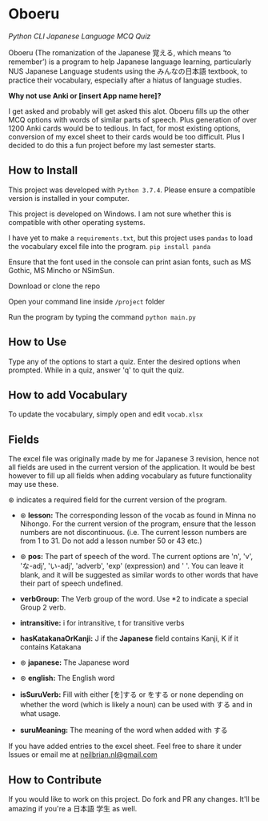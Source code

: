 # Oboeru
*Python CLI Japanese Language MCQ Quiz* 

Oboeru (The romanization of the Japanese 覚える, which means ‘to remember’) is a program to help Japanese language learning, particularly NUS Japanese Language students using the みんなの日本語 textbook, to practice their vocabulary, especially after a hiatus of language studies.

**Why not use Anki or [insert App name here]?**

I get asked and probably will get asked this alot. Oboeru fills up the other MCQ options with words of similar parts of speech. Plus generation of over 1200 Anki cards would be to tedious. In fact, for most existing options, conversion of my excel sheet to their cards would be too difficult. Plus I decided to do this a fun project before my last semester starts.

## How to Install
This project was developed with `Python 3.7.4`. Please ensure a compatible version is installed in your computer.

This project is developed on Windows. I am not sure whether this is compatible with other operating systems.

I have yet to make a `requirements.txt`, but this project uses `pandas` to load the vocabulary excel file into the program.
`pip install panda` 

Ensure that the font used in the console can print asian fonts, such as MS Gothic, MS Mincho or NSimSun.

Download or clone the repo 

Open your command line inside `/project` folder 

Run the program by typing the command `python main.py`

## How to Use
Type any of the options to start a quiz. Enter the desired options when prompted. While in a quiz, answer 'q' to quit the quiz.

## How to add Vocabulary
To update the vocabulary, simply open and edit `vocab.xlsx`

## Fields
The excel file was originally made by me for Japanese 3 revision, hence not all fields are used in the current version of the application. It would be best however to fill up all fields when adding vocabulary as future functionality may use these.

⊛ indicates a required field for the current version of the program.

- ⊛ **lesson:** The corresponding lesson of the vocab as found in Minna no Nihongo. For the current version of the program, ensure that the lesson numbers are not discontinuous. (i.e. The current lesson numbers are from 1 to 31. Do not add a lesson number 50 or 43 etc.)

- ⊛ **pos:** The part of speech of the word. The current options are 'n', 'v', 'な-adj', 'い-adj', 'adverb', 'exp' (expression) and ' '. You can leave it blank, and it will be suggested as similar words to other words that have their part of speech undefined.

- **verbGroup:** The Verb group of the word. Use \*2 to indicate a special Group 2 verb. 

- **intransitive:** i for intransitive, t for transitive verbs

- **hasKatakanaOrKanji:** J if the **Japanese** field contains Kanji, K if it contains Katakana

- ⊛ **japanese:** The Japanese word

- ⊛ **english:** The English word

- **isSuruVerb:** Fill with either [を]する or をする or none depending on whether the word (which is likely a noun) can be used with する and in what usage.

- **suruMeaning:** The meaning of the word when added with する 

If you have added entries to the excel sheet. Feel free to share it under Issues or email me at neilbrian.nl@gmail.com 

## How to Contribute
If you would like to work on this project. Do fork and PR any changes. It'll be amazing if you're a 日本語 学生 as well.

